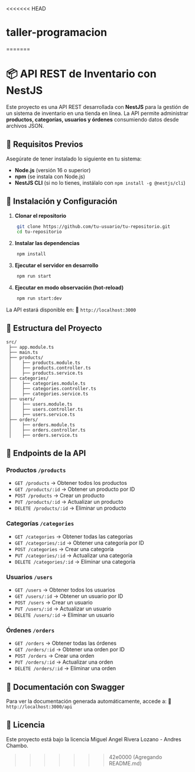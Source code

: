 <<<<<<< HEAD
# taller-programacion
=======
# 📦 API REST de Inventario con NestJS

Este proyecto es una API REST desarrollada con **NestJS** para la gestión de un sistema de inventario en una tienda en línea. La API permite administrar **productos, categorías, usuarios y órdenes** consumiendo datos desde archivos JSON.

## 📌 Requisitos Previos
Asegúrate de tener instalado lo siguiente en tu sistema:

- **Node.js** (versión 16 o superior)
- **npm** (se instala con Node.js)
- **NestJS CLI** (si no lo tienes, instálalo con `npm install -g @nestjs/cli`)

## 🚀 Instalación y Configuración
1. **Clonar el repositorio**
```bash
    git clone https://github.com/tu-usuario/tu-repositorio.git
    cd tu-repositorio
```
2. **Instalar las dependencias**
```bash
    npm install
```
3. **Ejecutar el servidor en desarrollo**
```bash
    npm run start
```
4. **Ejecutar en modo observación (hot-reload)**
```bash
    npm run start:dev
```

La API estará disponible en:
📌 `http://localhost:3000`

## 📁 Estructura del Proyecto
```
src/
 ├── app.module.ts
 ├── main.ts
 ├── products/
 │    ├── products.module.ts
 │    ├── products.controller.ts
 │    ├── products.service.ts
 ├── categories/
 │    ├── categories.module.ts
 │    ├── categories.controller.ts
 │    ├── categories.service.ts
 ├── users/
 │    ├── users.module.ts
 │    ├── users.controller.ts
 │    ├── users.service.ts
 ├── orders/
 │    ├── orders.module.ts
 │    ├── orders.controller.ts
 │    ├── orders.service.ts
```

## 📌 Endpoints de la API
### **Productos** `/products`
- `GET /products` → Obtener todos los productos
- `GET /products/:id` → Obtener un producto por ID
- `POST /products` → Crear un producto
- `PUT /products/:id` → Actualizar un producto
- `DELETE /products/:id` → Eliminar un producto

### **Categorías** `/categories`
- `GET /categories` → Obtener todas las categorías
- `GET /categories/:id` → Obtener una categoría por ID
- `POST /categories` → Crear una categoría
- `PUT /categories/:id` → Actualizar una categoría
- `DELETE /categories/:id` → Eliminar una categoría

### **Usuarios** `/users`
- `GET /users` → Obtener todos los usuarios
- `GET /users/:id` → Obtener un usuario por ID
- `POST /users` → Crear un usuario
- `PUT /users/:id` → Actualizar un usuario
- `DELETE /users/:id` → Eliminar un usuario

### **Órdenes** `/orders`
- `GET /orders` → Obtener todas las órdenes
- `GET /orders/:id` → Obtener una orden por ID
- `POST /orders` → Crear una orden
- `PUT /orders/:id` → Actualizar una orden
- `DELETE /orders/:id` → Eliminar una orden

## 📜 Documentación con Swagger
Para ver la documentación generada automáticamente, accede a:
📌 `http://localhost:3000/api`

## 📖 Licencia
Este proyecto está bajo la licencia Miguel Angel Rivera Lozano - Andres Chambo.

>>>>>>> 42e0000 (Agregando README.md)
